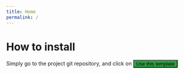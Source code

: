 ```yaml
---
title: Home
permalink: /
---
```


<h1>How to install</h1>
Simply go to the project git repository, and click on <a href="https://github.com/tsukasaroot/Light" target="_blank" rel="noopener noreferrer"><button style="background-color: #2ea043" type="button">Use this template</button></a>
